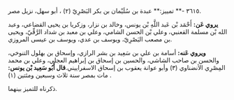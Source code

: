 ٣٦١٥ -** تمييز:** عبدة بن سُلَيْمان بن بكر البَصْرِيّ (٢) ، أبو سهل، نزيل مصر.

**يروي عَن:** أَحْمَد بْن عَبد اللَّهِ بْن يونس، وخالد بن نزار، وزكريا بن يحيى القضاعي، وعبد الله بْن مسلمة القعنبي، وعلي بْن الحسن الشامي، وعلي بن معبد بن شداد الرَّقِّيّ، ويحيى بن مصعب البَصْرِيّ، ويوسف بن عدي، ويوسف بن عيسى المروزي.

**ويروي عَنه:** أسامة بن علي بن سَعِيد بن بشر الرازي، وإسحاق بن بهلول التنوخي، والحسن بن صاحب الشاشي، والحسين بن إسحاق بن إبراهيم العجلي، وعلي بن محمد المِصْرِي الأنضناوي (٣) وأبو عوانة يعقوب بن إسحاق الاسفراييني.**قال أَبُو سَعِيد بْن يونس:** مات بمصر سنة ثلاث وسبعين ومئتين (١) .

ذكرناه للتميز بينهما.